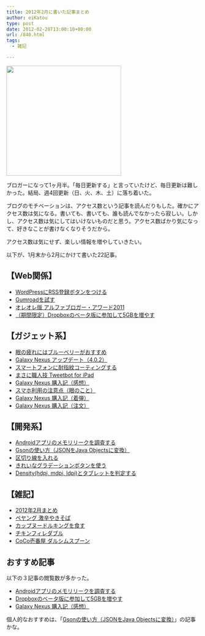 ```yaml
---
title: 2012年2月に書いた記事まとめ
author: eiKatou
type: post
date: 2012-02-28T13:00:10+00:00
url: /840.html
tags:
  - 雑記

---
```

[<img src="http://eikatou.net/blog/wp-content/uploads/2012/02/201202_wprss-300x287.jpg" alt="" title="201202_wprss" width="300" height="287" class="alignnone size-medium wp-image-828" srcset="/uploads/2012/02/201202_wprss-300x287.jpg 300w, /uploads/2012/02/201202_wprss-313x300.jpg 313w, /uploads/2012/02/201202_wprss.jpg 350w" sizes="(max-width: 300px) 100vw, 300px" />][1]

ブロガーになって1ヶ月半。「毎日更新する」と言っていたけど、毎日更新は難しかった。結局、週4回更新（日、火、木、土）に落ち着いた。

ブログのモチベーションは、アクセス数という記事を読んだりもした。確かにアクセス数は気になる。書いても、書いても、誰も読んでなかったら寂しい。しかし、アクセス数は気にしてはいけないものだと思う。アクセス数ばかり気になって、好きなことが書けなくなりそうだから。

アクセス数は気にせず、楽しい情報を増やしていきたい。

以下が、1月末から2月にかけて書いた22記事。

<!--more-->

## 【Web関係】

  * [WordPressにRSS登録ボタンをつける][2]
  * [Gumroadを試す][3]
  * [オレオレ版 アルファブロガー・アワード2011][4]
  * [（期間限定）Dropboxのベータ版に参加して5GBを増やす][5]

## 【ガジェット系】

  * [眼の疲れにはブルーベリーがおすすめ][6]
  * [Galaxy Nexus アップデート（4.0.2）][7]
  * [スマートフォンに耐指紋コーティングする][8]
  * [まさに職人技 Tweetbot for iPad][9]
  * [Galaxy Nexus 購入記（感想）][10]
  * [スマホ利用の注意点（眼のこと）][11]
  * [Galaxy Nexus 購入記（着弾）][12]
  * [Galaxy Nexus 購入記（注文）][13]

## 【開発系】

  * [Androidアプリのメモリリークを調査する][14]
  * [Gsonの使い方（JSONをJava Objectsに変換）][15]
  * [区切り線を入れる][16]
  * [きれいなグラデーションボタンを使う][17]
  * [Density(hdpi, mdpi, ldpi)とタブレットを判定する][18]

## 【雑記】

  * [2012年2月まとめ][19]
  * [ペヤング 激辛やきそば][20]
  * [カップヌードルキングを食す][21]
  * [チキンフィレダブル][22]
  * [CoCo壱番屋 ダルシムスプーン][23]

## おすすめ記事

以下の３記事の閲覧数が多かった。

  * [Androidアプリのメモリリークを調査する][14]
  * [Dropboxのベータ版に参加して5GBを増やす][5]
  * [Galaxy Nexus 購入記（感想）][10]

個人的なおすすめは、「[Gsonの使い方（JSONをJava Objectsに変換）][15]」の記事かな。

 [1]: http://eikatou.net/blog/wp-content/uploads/2012/02/201202_wprss.jpg
 [2]: http://eikatou.net/blog/2012/02/rss-button/ "WordPressにRSS登録ボタンをつける"
 [3]: http://eikatou.net/blog/2012/02/gumroad-try/ "Gumroadを試す"
 [4]: http://eikatou.net/blog/2012/02/alpha-blogger-2011/ "オレオレ版 アルファブロガー・アワード2011"
 [5]: http://eikatou.net/blog/2012/02/dropbox-5gb/ "（期間限定）Dropboxのベータ版に参加して5GBを増やす"
 [6]: http://eikatou.net/blog/2012/02/blueberry/ "眼の疲れにはブルーベリーがおすすめ"
 [7]: http://eikatou.net/blog/2012/02/galaxy-nexus-ota-402/ "Galaxy Nexus アップデート（4.0.2）"
 [8]: http://eikatou.net/blog/2012/02/fusso-coating/ "スマートフォンに耐指紋コーティングする"
 [9]: http://eikatou.net/blog/2012/02/tweetbot-for-ipad/ "まさに職人技 Tweetbot for iPad"
 [10]: http://eikatou.net/blog/2012/02/galaxy-nexus-impression/ "Galaxy Nexus 購入記（感想）"
 [11]: http://eikatou.net/blog/2012/02/smartphone-eye/ "スマホ利用の注意点（眼のこと）"
 [12]: http://eikatou.net/blog/2012/01/galaxy-nexus-arrival/ "Galaxy Nexus 購入記（着弾）"
 [13]: http://eikatou.net/blog/2012/01/galaxy-nexus-order/ "Galaxy Nexus 購入記（注文）"
 [14]: http://eikatou.net/blog/2012/02/memory-leak/ "Androidアプリのメモリリークを調査する"
 [15]: http://eikatou.net/blog/2012/02/gson-deserialize/ "Gsonの使い方（JSONをJava Objectsに変換）"
 [16]: http://eikatou.net/blog/2012/02/divider/ "区切り線を入れる"
 [17]: http://eikatou.net/blog/2012/01/gradient-buttons/ "きれいなグラデーションボタンを使う"
 [18]: http://eikatou.net/blog/2012/01/density-tablet/ "Density(hdpi, mdpi, ldpi)とタブレットを判定する"
 [19]: http://eikatou.net/blog/2012/02/matome/ "2012年2月まとめ"
 [20]: http://eikatou.net/blog/2012/02/peyoung/ "ペヤング 激辛やきそば"
 [21]: http://eikatou.net/blog/2012/02/cupnoodle-king/ "カップヌードルキングを食す"
 [22]: http://eikatou.net/blog/2012/02/kfc/ "チキンフィレダブル"
 [23]: http://eikatou.net/blog/2012/01/coco/ "CoCo壱番屋 ダルシムスプーン"
